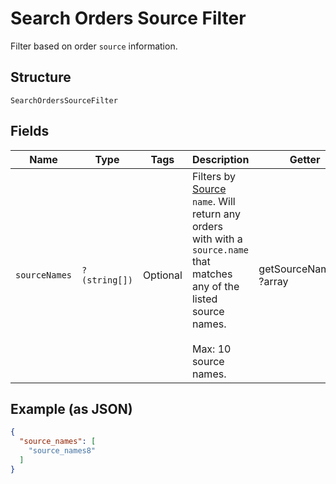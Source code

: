 
# Search Orders Source Filter

Filter based on order `source` information.

## Structure

`SearchOrdersSourceFilter`

## Fields

| Name | Type | Tags | Description | Getter | Setter |
|  --- | --- | --- | --- | --- | --- |
| `sourceNames` | `?(string[])` | Optional | Filters by [Source](/doc/models/order-source.md) `name`. Will return any orders<br>with with a `source.name` that matches any of the listed source names.<br><br>Max: 10 source names. | getSourceNames(): ?array | setSourceNames(?array sourceNames): void |

## Example (as JSON)

```json
{
  "source_names": [
    "source_names8"
  ]
}
```

